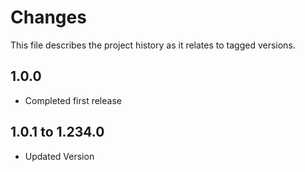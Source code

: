 # Changes
This file describes the project history as it relates to tagged versions.

## 1.0.0
- Completed first release

## 1.0.1 to 1.234.0
- Updated Version
